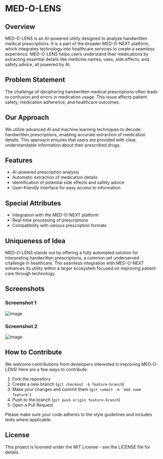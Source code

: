 
# MED-O-LENS

## Overview
MED-O-LENS is an AI-powered utility designed to analyze handwritten medical prescriptions. It is a part of the broader MED-O-NEXT platform, which integrates technology into healthcare services to create a seamless experience. MED-O-LENS helps users understand their medications by extracting essential details like medicine names, uses, side effects, and safety advice, all powered by AI.

## Problem Statement
The challenge of deciphering handwritten medical prescriptions often leads to confusion and errors in medication usage. This issue affects patient safety, medication adherence, and healthcare outcomes.

## Our Approach
We utilize advanced AI and machine learning techniques to decode handwritten prescriptions, enabling accurate extraction of medication details. This approach ensures that users are provided with clear, understandable information about their prescribed drugs.

## Features
- AI-powered prescription analysis
- Automatic extraction of medication details
- Identification of potential side effects and safety advice
- User-friendly interface for easy access to information

## Special Attributes
- Integration with the MED-O-NEXT platform
- Real-time processing of prescriptions
- Compatibility with various prescription formats

## Uniqueness of Idea
MED-O-LENS stands out by offering a fully automated solution for interpreting handwritten prescriptions, a common yet underserved challenge in healthcare. The seamless integration with MED-O-NEXT enhances its utility within a larger ecosystem focused on improving patient care through technology.

## Screenshots
### Screenshot 1
![image](https://github.com/user-attachments/assets/2e925002-a297-41ee-9746-792c9e192b9e)

### Screenshot 2
![image](https://github.com/user-attachments/assets/8fbbadae-6613-49a5-90e6-f4449f536b15)

## How to Contribute
We welcome contributions from developers interested in improving MED-O-LENS! Here are a few ways to contribute:
1. Fork the repository
2. Create a new branch (`git checkout -b feature-branch`)
3. Make your changes and commit them (`git commit -m 'Add some feature'`)
4. Push to the branch (`git push origin feature-branch`)
5. Open a Pull Request

Please make sure your code adheres to the style guidelines and includes tests where applicable.

## License
This project is licensed under the MIT License - see the LICENSE file for details.
